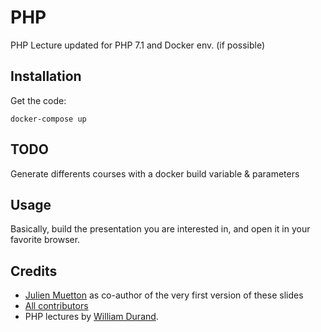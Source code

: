PHP
===

PHP Lecture updated for PHP 7.1 and Docker env. (if possible)

Installation
------------

Get the code:

    docker-compose up
    
TODO
----

Generate differents courses with a docker build variable & parameters

Usage
-----

Basically, build the presentation you are interested in, and open it in your
favorite browser.

Credits
-------

* [Julien Muetton](http://github.com/themouette) as co-author of the very first
  version of these slides
* [All
  contributors](https://github.com/willdurand-edu/php-slides/graphs/contributors)
* PHP lectures by [William Durand](http://github.com/willdurand).  
